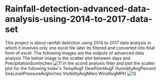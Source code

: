# Rainfall-detection-advanced-data-analysis-using-2014-to-2017-data-set
This project is about rainfall detection using 2014 to 2017 data analysis in which it involves only one excel file later its filtered and converted into final form of excel.
The following images are the outputs of advanced data analysis 
The below image is the scatter plot between days and PrecipitationSumInches
![11](https://user-images.githubusercontent.com/131009473/232864822-dd8613fe-e39f-46f6-9788-d8302c707bc0.png)
In the scond analysis filter and plot the scatter plot for the following index's
	TempAvgF
  DewPointAvgF
  HumidityAvgPercent
  SeaLevelPressureAvgInches	
  VisibilityAvgMiles
  WindAvgMPH
  ![12](https://user-images.githubusercontent.com/131009473/232865384-ed5de04b-16ae-4e99-9706-22a03301667e.png)
